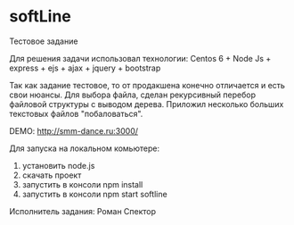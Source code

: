 # softLine
Тестовое задание

Для решения задачи использовал технологии:
Centos 6 + Node Js + express + ejs + ajax + jquery + bootstrap

Так как задание тестовое, то от продакшена конечно отличается и есть свои нюансы.
Для выбора файла, сделан рекурсивный перебор файловой структуры с выводом дерева.
Приложил несколько больших текстовых файлов "побаловаться".

DEMO: http://smm-dance.ru:3000/

Для запуска на локальном комьютере:
1) установить node.js
2) скачать проект
3) запустить в консоли npm install
4) запустить в консоли npm start softline

Исполнитель задания: Роман Спектор

